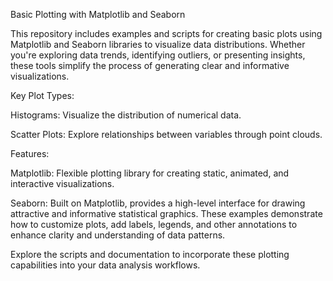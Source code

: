 Basic Plotting with Matplotlib and Seaborn



















This repository includes examples and scripts for creating basic plots using Matplotlib and Seaborn libraries to visualize data distributions. Whether you're exploring data trends, identifying outliers, or presenting insights, these tools simplify the process of generating clear and informative visualizations.

Key Plot Types:



















Histograms: Visualize the distribution of numerical data.

















Scatter Plots: Explore relationships between variables through point clouds.

























Features:





















Matplotlib: Flexible plotting library for creating static, animated, and interactive visualizations.




















Seaborn: Built on Matplotlib, provides a high-level interface for drawing attractive and informative statistical graphics.
These examples demonstrate how to customize plots, add labels, legends, and other annotations to enhance clarity and understanding of data patterns.

Explore the scripts and documentation to incorporate these plotting capabilities into your data analysis workflows.
